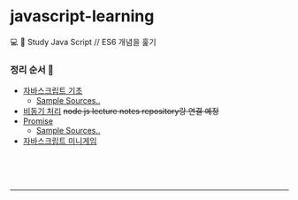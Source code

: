 # javascript-learning
💻 📝 Study Java Script // ES6 개념을 훑기



### 정리 순서 🥎

- [자바스크립트 기초](blob/master/js-basic.md)
  - [Sample Sources..](tree/master/js-basic)
- [비동기 처리]() <del>node js lecture notes repository랑 연결 예정</del>
- [Promise](blob/master/promise.md)
  - [Sample Sources..](tree/master/promise)
- [자바스크립트 미니게임](https://www.inflearn.com/course/%EC%9E%90%EB%B0%94%EC%8A%A4%ED%81%AC%EB%A6%BD%ED%8A%B8-%EA%B2%8C%EC%9E%84-%EA%B0%9C%EB%B0%9C/dashboard)

<br>

<br>

<br>

---


#### 

